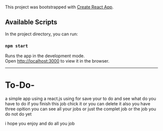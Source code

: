 This project was bootstrapped with [Create React App](https://github.com/facebook/create-react-app).

## Available Scripts

In the project directory, you can run:

### `npm start`

Runs the app in the development mode.<br>
Open [http://localhost:3000](http://localhost:3000) to view it in the browser.


-----------------------------------------------
# To-Do-
a simple app using a react.js using for save your to do and see what do you have to do if you finish this job chick it or you can delete it 
also you have three opition you can see all your jobs or just the complet job or the job you do not do yet

i hope you enjoy and do all you job
